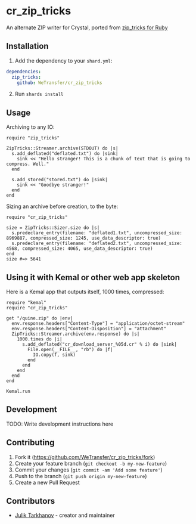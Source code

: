# cr_zip_tricks

An alternate ZIP writer for Crystal, ported from [zip_tricks for Ruby](https://github.com/WeTransfer/zip_tricks)

## Installation

1. Add the dependency to your `shard.yml`:
```yaml
dependencies:
  zip_tricks:
    github: WeTransfer/cr_zip_tricks
```
2. Run `shards install`

## Usage

Archiving to any IO:

```crystal
require "zip_tricks"

ZipTricks::Streamer.archive(STDOUT) do |s|
  s.add_deflated("deflated.txt") do |sink|
    sink << "Hello stranger! This is a chunk of text that is going to compress. Well."
  end

  s.add_stored("stored.txt") do |sink|
    sink << "Goodbye stranger!"
  end
end

```

Sizing an archive before creation, to the byte:

```crystal
require "cr_zip_tricks"

size = ZipTricks::Sizer.size do |s|
  s.predeclare_entry(filename: "deflated1.txt", uncompressed_size: 8969887, compressed_size: 1245, use_data_descriptor: true)
  s.predeclare_entry(filename: "deflated2.txt", uncompressed_size: 4568, compressed_size: 4065, use_data_descriptor: true)
end
size #=> 5641
```

## Using it with Kemal or other web app skeleton

Here is a Kemal app that outputs itself, 1000 times, compressed:

```crystal
require "kemal"
require "cr_zip_tricks"

get "/quine.zip" do |env|
  env.response.headers["Content-Type"] = "application/octet-stream"
  env.response.headers["Content-Disposition"] = "attachment"
  ZipTricks::Streamer.archive(env.response) do |s|
    1000.times do |i|
      s.add_deflated("cr_download_server_%05d.cr" % i) do |sink|
        File.open(__FILE__, "rb") do |f|
          IO.copy(f, sink)
        end
      end
    end
  end
end

Kemal.run
```

## Development

TODO: Write development instructions here

## Contributing

1. Fork it (<https://github.com/WeTransfer/cr_zip_tricks/fork>)
2. Create your feature branch (`git checkout -b my-new-feature`)
3. Commit your changes (`git commit -am 'Add some feature'`)
4. Push to the branch (`git push origin my-new-feature`)
5. Create a new Pull Request

## Contributors

- [Julik Tarkhanov](https://github.com/julik) - creator and maintainer
